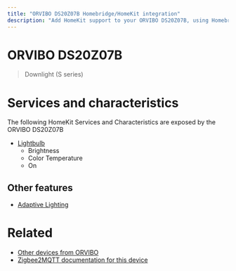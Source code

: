 ```yaml
---
title: "ORVIBO DS20Z07B Homebridge/HomeKit integration"
description: "Add HomeKit support to your ORVIBO DS20Z07B, using Homebridge, Zigbee2MQTT and homebridge-z2m."
---
```

<!---
This file has been GENERATED using src/docgen/docgen.ts
DO NOT EDIT THIS FILE MANUALLY!
-->
# ORVIBO DS20Z07B
> Downlight (S series)


# Services and characteristics
The following HomeKit Services and Characteristics are exposed by
the ORVIBO DS20Z07B

* [Lightbulb](../../light.md)
  * Brightness
  * Color Temperature
  * On


## Other features
* [Adaptive Lighting](../../light.md)


# Related
* [Other devices from ORVIBO](../index.md#orvibo)
* [Zigbee2MQTT documentation for this device](https://www.zigbee2mqtt.io/devices/DS20Z07B.html)